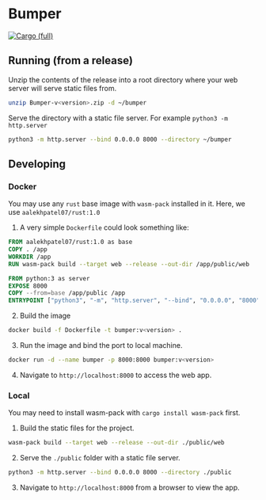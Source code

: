 # Bumper

[![Cargo (full)](https://github.com/aalekhpatel07/bumper/actions/workflows/cargo.yml/badge.svg)](https://github.com/aalekhpatel07/bumper/actions/workflows/cargo.yml)

## Running (from a release)

Unzip the contents of the release into a root directory where your web server will serve static files from.

```sh
unzip Bumper-v<version>.zip -d ~/bumper
```

Serve the directory with a static file server. For example `python3 -m http.server`

```sh
python3 -m http.server --bind 0.0.0.0 8000 --directory ~/bumper
```

## Developing

### Docker

You may use any `rust` base image with `wasm-pack` installed in it. Here, we use `aalekhpatel07/rust:1.0`

1. A very simple `Dockerfile` could look something like:

```Dockerfile
FROM aalekhpatel07/rust:1.0 as base
COPY . /app
WORKDIR /app
RUN wasm-pack build --target web --release --out-dir /app/public/web

FROM python:3 as server
EXPOSE 8000
COPY --from=base /app/public /app
ENTRYPOINT ["python3", "-m", "http.server", "--bind", "0.0.0.0", "8000", "--directory", "/app"]
```

2. Build the image

```sh
docker build -f Dockerfile -t bumper:v<version> .
```

3. Run the image and bind the port to local machine.

```sh
docker run -d --name bumper -p 8000:8000 bumper:v<version>
```

4. Navigate to `http://localhost:8000` to access the web app.

### Local

You may need to install wasm-pack with `cargo install wasm-pack` first.

1. Build the static files for the project.

```sh
wasm-pack build --target web --release --out-dir ./public/web
```
2. Serve the `./public` folder with a static file server.

```sh
python3 -m http.server --bind 0.0.0.0 8000 --directory ./public
```

3. Navigate to `http://localhost:8000` from a browser to view the app.
